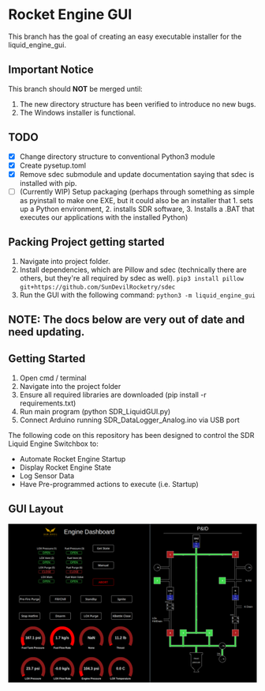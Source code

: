 # Rocket Engine GUI
This branch has the goal of creating an easy executable installer for the liquid_engine_gui.

## Important Notice
This branch should **NOT** be merged until:
1. The new directory structure has been verified to introduce no new bugs.
2. The Windows installer is functional.

## TODO

- [x]  Change directory structure to conventional Python3 module
- [x]  Create pysetup.toml
- [x]  Remove sdec submodule and update documentation saying that sdec is installed with pip.
- [ ] (Currently WIP) Setup packaging (perhaps through something as simple as pyinstall to make one EXE, but it could also be an installer that 1. sets up a Python environment, 2. installs SDR software, 3. Installs a .BAT that executes our applications with the installed Python)

## Packing Project getting started
1) Navigate into project folder.
2) Install dependencies, which are Pillow and sdec (technically there are others, but they're all required by sdec as well). ```pip3 install pillow git+https://github.com/SunDevilRocketry/sdec```
3) Run the GUI with the following command: ```python3 -m liquid_engine_gui```

## NOTE: The docs below are very out of date and need updating.

## Getting Started
1) Open cmd / terminal
2) Navigate into the project folder
3) Ensure all required libraries are downloaded (pip install -r requirements.txt)
4) Run main program (python SDR_LiquidGUI.py)
5) Connect Arduino running SDR_DataLogger_Analog.ino via USB port

The following code on this repository has been designed to control the SDR Liquid Engine Switchbox to:
- Automate Rocket Engine Startup
- Display Rocket Engine State
- Log Sensor Data
- Have Pre-programmed actions to execute (i.e. Startup)

## GUI Layout
<img src="images/engine_gui_2023.png">


